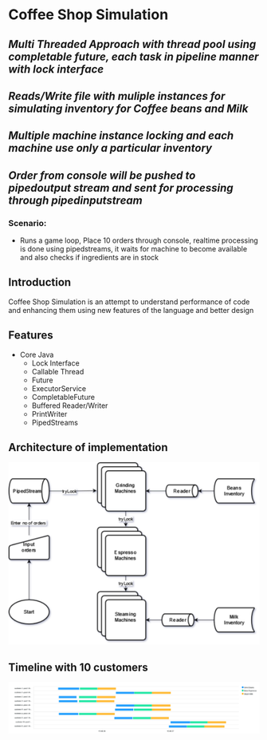 # Coffee Shop Simulation

## _Multi Threaded Approach with thread pool using completable future, each task in pipeline manner with lock interface_

## _Reads/Write file with muliple instances for simulating inventory for Coffee beans and Milk_

## _Multiple machine instance locking and each machine use only a particular inventory_

## _Order from console will be pushed to pipedoutput stream and sent for processing through pipedinputstream_

### Scenario:

- Runs a game loop, Place 10 orders through console, realtime processing is done using pipedstreams, it waits for machine to become available and also checks if ingredients are in stock

## Introduction

Coffee Shop Simulation is an attempt to understand performance of code and enhancing them using new features of the language and better design

## Features

- Core Java
  - Lock Interface
  - Callable Thread
  - Future
  - ExecutorService
  - CompletableFuture
  - Buffered Reader/Writer
  - PrintWriter
  - PipedStreams

## Architecture of implementation

![Architecture](https://github.com/chitranjanB/CoffeeShop/blob/completablefuture_multiinstance_pipedstream/coffeeshop-core/assets/CoffeeShop_Architecture.drawio.png)

## Timeline with 10 customers

![Apex Chart](https://github.com/chitranjanB/CoffeeShop/blob/completablefuture_multiinstance_pipedstream/coffeeshop-core/assets/chart.png)
